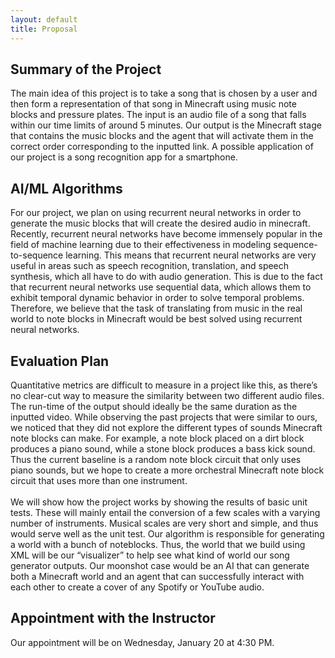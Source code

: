 ```yaml
---
layout: default
title: Proposal
---
```

## Summary of the Project
The main idea of this project is to take a song that is chosen by a user and then form a representation of that song in Minecraft using music note blocks and pressure plates. The input is an audio file of a song that falls within our time limits of around 5 minutes. Our output is the Minecraft stage that contains the music blocks and the agent that will activate them in the correct order corresponding to the inputted link. A possible application of our project is a song recognition app for a smartphone.

## AI/ML Algorithms
For our project, we plan on using recurrent neural networks in order to generate the music blocks that will create the desired audio in minecraft. Recently, recurrent neural networks have become immensely popular in the field of machine learning due to their effectiveness in modeling sequence-to-sequence learning. This means that recurrent neural networks are very useful in areas such as speech recognition, translation, and speech synthesis, which all have to do with audio generation. This is due to the fact that recurrent neural networks use sequential data, which allows them to exhibit temporal dynamic behavior in order to solve temporal problems. Therefore, we believe that the task of translating from music in the real world to note blocks in Minecraft would be best solved using recurrent neural networks.

## Evaluation Plan
Quantitative metrics are difficult to measure in a project like this, as there’s no clear-cut way to measure the similarity between two different audio files. The run-time of the output should ideally be the same duration as the inputted video. While observing the past projects that were similar to ours, we noticed that they did not explore the different types of sounds Minecraft note blocks can make. For example, a note block placed on a dirt block produces a piano sound, while a stone block produces a bass kick sound. Thus the current baseline is a random note block circuit that only uses piano sounds, but we hope to create a more orchestral Minecraft note block circuit that uses more than one instrument.\
\
We will show how the project works by showing the results of basic unit tests. These will mainly entail the conversion of a few scales with a varying number of instruments. Musical scales are very short and simple, and thus would serve well as the unit test. Our algorithm is responsible for generating a world with a bunch of noteblocks. Thus, the world that we build using XML will be our “visualizer” to help see what kind of world our song generator outputs. Our moonshot case would be an AI that can generate both a Minecraft world and an agent that can successfully interact with each other to create a cover of any Spotify or YouTube audio.

## Appointment with the Instructor
Our appointment will be on Wednesday, January 20 at 4:30 PM.
